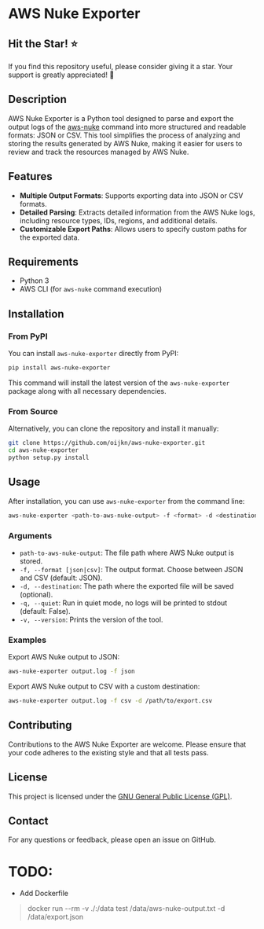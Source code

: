 # AWS Nuke Exporter

## Hit the Star! :star:

If you find this repository useful, please consider giving it a star. Your support is greatly appreciated! :pray:

## Description
AWS Nuke Exporter is a Python tool designed to parse and export the output logs of the [aws-nuke](https://github.com/rebuy-de/aws-nuke) command into more structured and readable formats: JSON or CSV. This tool simplifies the process of analyzing and storing the results generated by AWS Nuke, making it easier for users to review and track the resources managed by AWS Nuke.

## Features
- **Multiple Output Formats**: Supports exporting data into JSON or CSV formats.
- **Detailed Parsing**: Extracts detailed information from the AWS Nuke logs, including resource types, IDs, regions, and additional details.
- **Customizable Export Paths**: Allows users to specify custom paths for the exported data.

## Requirements
- Python 3
- AWS CLI (for `aws-nuke` command execution)

## Installation

### From PyPI

You can install `aws-nuke-exporter` directly from PyPI:

```bash
pip install aws-nuke-exporter
```

This command will install the latest version of the `aws-nuke-exporter` package along with all necessary dependencies.

### From Source

Alternatively, you can clone the repository and install it manually:

```bash
git clone https://github.com/oijkn/aws-nuke-exporter.git
cd aws-nuke-exporter
python setup.py install
```

## Usage

After installation, you can use `aws-nuke-exporter` from the command line:

```bash
aws-nuke-exporter <path-to-aws-nuke-output> -f <format> -d <destination-path>
```

### Arguments

- `path-to-aws-nuke-output`: The file path where AWS Nuke output is stored.
- `-f, --format [json|csv]`: The output format. Choose between JSON and CSV (default: JSON).
- `-d, --destination`: The path where the exported file will be saved (optional).
- `-q, --quiet`: Run in quiet mode, no logs will be printed to stdout (default: False).
- `-v, --version`: Prints the version of the tool.

### Examples

Export AWS Nuke output to JSON:

```bash
aws-nuke-exporter output.log -f json
```

Export AWS Nuke output to CSV with a custom destination:

```bash
aws-nuke-exporter output.log -f csv -d /path/to/export.csv
```

## Contributing
Contributions to the AWS Nuke Exporter are welcome. Please ensure that your code adheres to the existing style and that all tests pass.

## License
This project is licensed under the [GNU General Public License (GPL)](LICENSE).

## Contact
For any questions or feedback, please open an issue on GitHub.


# TODO:
- Add Dockerfile
> docker run --rm -v ./:/data test /data/aws-nuke-output.txt -d /data/export.json